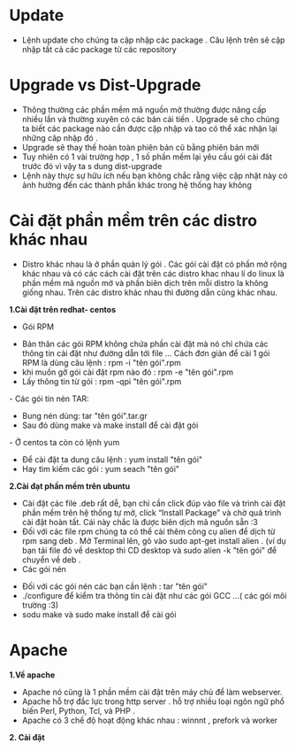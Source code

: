 # Update
- Lệnh update cho chúng ta cập nhập các package . Câu lệnh trên sẽ cập nhập tất cả các package từ các repository 

# Upgrade vs Dist-Upgrade
- Thông thường các phần mềm mã nguồn mở thường được nâng cấp nhiều lần và thường xuyên có các bản cái tiến . Upgrade sẽ cho chúng
ta biết các package nào cần được cập nhập và tao có thể xác nhận lại những câp nhập đó . 
- Upgrade sẽ thay thế hoàn toàn phiên bản cũ bằng phiên bản mới
- Tuy nhiên có 1 vài trường hợp , 1 số phần mềm lại yêu cầu gói cài đăt trước đó vì vậy ta s dung dist-upgrade
- Lệnh này thực sự hữu ích nếu bạn không chắc rằng việc cập nhật này có ảnh hưởng đến các thành phần khác trong hệ thống hay không

# Cài đặt phần mềm trên các distro khác nhau 
- Distro khác nhau là ở phần quản lý gói . Các gói cài đặt có phần mở rộng khác nhau và có các cách cài đặt trên các distro khac
nhau lí do linux là phần mềm mã nguồn mở và phần biên dịch trên mỗi distro la không giống nhau. Trên các distro khác nhau thì đường dẫn cũng khác nhau. 

**1.Cài đặt trên redhat- centos**

- Gói RPM
<ul>
<li>Bản thân các gói RPM không chứa phần cài đặt mà nó chỉ chứa các thông tin cài đặt như đường dẫn tới file ... Cách đơn giản để cài 1 gói RPM là dùng câu lệnh : rpm -i "tên gói".rpm 
<li>khi muốn gỡ gói cài đặt rpm nào đó : rpm -e  "tên gói".rpm 
<li>Lấy thông tin từ gói : rpm -qpi  "tên gói".rpm 
</ul>
- Các gói tin nén TAR:
<ul>
<li> Bung nén dùng: tar  "tên gói".tar.gr
<li> Sau đó dùng make và make install để cài đặt gói 
</ul>
- Ở centos ta còn có lệnh yum 
<ul>
<li>Để cài đặt ta dung câu lệnh : yum install  "tên gói" 
<li>Hay tìm kiếm các gói : yum seach  "tên gói"
</ul>

**2.Cài đạt phần mềm trên ubuntu**

- Cài đặt các file .deb  rất dễ, bạn chỉ cần click đúp vào file và trình cài đặt phần mềm trên hệ thống tự mở, click “Install Package” và chờ quá trình cài đặt hoàn tất. Cái này chắc là được biên dịch mã nguồn sẵn :3 
- Đối với các file rpm chúng ta có thể cài thêm công cụ alien để dịch từ rpm sang deb .  Mở Terminal lên, gõ vào sudo apt-get install alien . (ví dụ bạn tải file đó về desktop thì CD desktop và sudo alien -k "tên gói" để chuyển về deb .
- Các gói nén 
<ul>
<li>Đối với các gói nén các bạn cần lệnh : tar "tên gói"
<li> ./configure  để kiểm tra thông tin cài đặt như các gói GCC ...( các gói môi trường :3)
<li>sodu make và sudo make install để cài gói 
</ul>

# Apache 

**1.Về apache**
- Apache nó cũng là 1 phần mềm cài đặt trên máy chủ để làm webserver.
- Apache hỗ trợ đắc lực trong http server . hỗ trợ nhiều loại ngôn ngữ phổ biến  Perl, Python, Tcl, và PHP .
- Apache có 3 chế độ hoạt động khác nhau : winnnt , prefork và worker 

**2. Cài đặt** 

